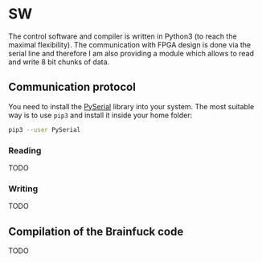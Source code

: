# SW

The control software and compiler is written in Python3 (to reach the maximal flexibility). The communication with FPGA design is done via the serial line and therefore I am also providing a module which allows to read and write 8 bit chunks of data.

## Communication protocol

You need to install the [PySerial](https://pyserial.readthedocs.io/en/latest/shortintro.html) library into your system. The most suitable way is to use `pip3` and install it inside your home folder:

```bash
pip3 --user PySerial
```

### Reading

TODO

### Writing

TODO

## Compilation of the Brainfuck code

TODO